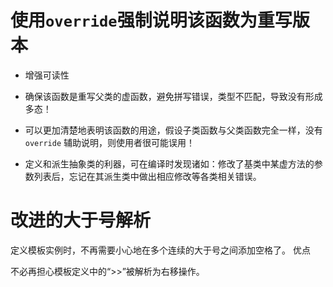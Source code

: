 # 使用`override`强制说明该函数为重写版本

-   增强可读性

-   确保该函数是重写父类的虚函数，避免拼写错误，类型不匹配，导致没有形成多态！

-   可以更加清楚地表明该函数的用途，假设子类函数与父类函数完全一样，没有`override`
    辅助说明，则使用者很可能误用！

-   定义和派生抽象类的利器，可在编译时发现诸如：修改了基类中某虚方法的参数列表后，忘记在其派生类中做出相应修改等各类相关错误。

# 改进的大于号解析

定义模板实例时，不再需要小心地在多个连续的大于号之间添加空格了。
优点

不必再担心模板定义中的“>>”被解析为右移操作。
